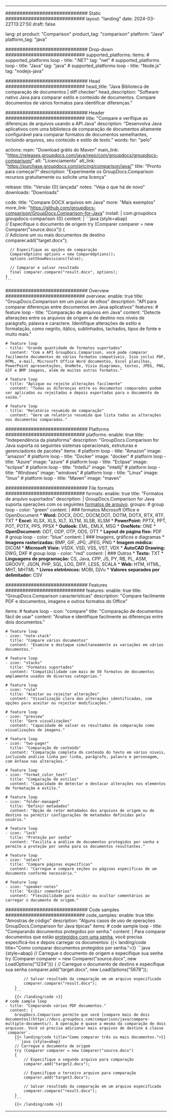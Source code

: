 
---
############################# Static ############################
layout: "landing"
date: 2024-03-22T13:27:50
draft: false

lang: pt
product: "Comparison"
product_tag: "comparison"
platform: "Java"
platform_tag: "java"

############################# Drop-down ############################
supported_platforms:
  items:
    # supported_platforms loop
    - title: ".NET"
      tag: "net"
    # supported_platforms loop
    - title: "Java"
      tag: "java"
    # supported_platforms loop
    - title: "Node.js"
      tag: "nodejs-java"

############################# Head ############################
head_title: "Java Biblioteca de comparação de documentos | diff checker"
head_description: "Software nativo Java para comparar estilo e conteúdo de documentos. Compare documentos de vários formatos para identificar diferenças."

############################# Header ############################
title: "Compare e verifique as diferenças de arquivos usando a API Java"
description: "Desenvolva Java aplicativos com uma biblioteca de comparação de documentos altamente configurável para comparar formatos de documentos semelhantes, incluindo arquivos, seu conteúdo e estilo de texto."
words:
  for: "pelo"

actions:
  main: "Download grátis do Maven"
  main_link: "https://releases.groupdocs.com/java/repo/com/groupdocs/groupdocs-comparison/"
  alt: "Licenciamento"
  alt_link: "https://purchase.groupdocs.com/pricing/comparison/java/"
  title: "Pronto para começar?"
  description: "Experimente os GroupDocs.Comparison recursos gratuitamente ou solicite uma licença"

release:
  title: "Versão {0} lançada"
  notes: "Veja o que há de novo"
  downloads: "Downloads"

code:
  title: "Compare DOCX arquivos em Java"
  more: "Mais exemplos"
  more_link: "https://github.com/groupdocs-comparison/GroupDocs.Comparison-for-Java"
  install: |
    <dependency>
      <groupId>com.groupdocs</groupId>
      <artifactId>groupdocs-comparison</artifactId>
      <version>{0}</version>
    </dependency>
  content: |
    ```java {style=abap}  
    // Especifique o documento de origem
    try (Comparer comparer = new Comparer("source.docx"))
    {    
      // Adicione um ou mais documentos de destino
      comparer.add("target.docx");

      // Especifique as opções de comparação
      CompareOptions options = new CompareOptions();
      options.setShowRevisions(false);

      // Comparar e salvar resultado
      final comparer.compare("result.docx", options);
    }    
    ```

############################# Overview ############################
overview:
  enable: true
  title: "GroupDocs.Comparison em um piscar de olhos"
  description: "API para comparar diferenças entre documentos em Java aplicativos"
  features:
    # feature loop
    - title: "Comparação de arquivos em Java"
      content: "Detecte alterações entre os arquivos de origem e de destino nos níveis de parágrafo, palavra e caractere. Identifique alterações de estilo e formatação, como negrito, itálico, sublinhados, tachados, tipos de fonte e muito mais."

    # feature loop
    - title: "Grande quantidade de formatos suportados"
      content: "Com a API GroupDocs.Comparison, você pode comparar facilmente documentos de vários formatos compatíveis. Isso inclui PDF, HTML, e-mail, Microsoft Office Word documentos, Excel planilhas, PowerPoint apresentações, OneNote, Visio diagramas, textos, JPEG, PNG, GIF e BMP imagens, além de muitos outros formatos."

    # feature loop
    - title: "Aplique ou rejeite alterações facilmente"
      content: "Todas as diferenças entre os documentos comparados podem ser aplicadas ou rejeitadas e depois exportadas para o documento de saída."

    # feature loop
    - title: "Relatório resumido de comparação"
      content: "Gere um relatório resumido que lista todas as alterações nos documentos comparados."

############################# Platforms ############################
platforms:
  enable: true
  title: "Independência da plataforma"
  description: "GroupDocs.Comparison for Java suporta os seguintes sistemas operacionais, estruturas e gerenciadores de pacotes"
  items:
    # platform loop
    - title: "Amazon"
      image: "amazon"
    # platform loop
    - title: "Docker"
      image: "docker"
    # platform loop
    - title: "Azure"
      image: "azure"
    # platform loop
    - title: "Eclipse"
      image: "eclipse"
    # platform loop
    - title: "IntelliJ"
      image: "intellij"
    # platform loop
    - title: "Windows"
      image: "windows"
    # platform loop
    - title: "Linux"
      image: "linux"
    # platform loop
    - title: "Maven"
      image: "maven"

############################# File formats ############################
formats:
  enable: true
  title: "Formatos de arquivo suportados"
  description: |
    GroupDocs.Comparison for Java suporta operações com os seguintes [formatos de arquivo](https://docs.groupdocs.com/comparison/java/supported-document-formats/).
  groups:
    # group loop
    - color: "green"
      content: |
        ### formatos Microsoft Office e OpenDocument
        * **Word:** DOCX, DOC, DOCM,DOT, DOTM, DOTX, RTX, RTF, TXT
        * **Excel:** XLSX, XLS, XLT, XLTM, XLSB, XLSM
        * **PowerPoint:** PPTX, PPT, POT, POTX, PPS, PPSX
        * **Outlook:** EML, EMLX, MSG
        * **OneNote:** ONE
        * **OpenDocument:** ODT, ODP, OTP, ODS, OTT
        * **Layout de página fixo:** PDF        
    # group loop
    - color: "blue"
      content: |
        ### Imagens, gráficos e diagramas
        * **Imagens rasterizadas:** BMP, GIF, JPG, JPEG, PNG
        * **Imagem médica:** DICOM
        * **Microsoft Visio:** VSDX, VSD, VSS, VST, VDX
        * **AutoCAD Drawing:** DWG, DXF
      # group loop
    - color: "red"
      content: |
        ### Outros
        * **Texto:** TXT
        * **Linguagens de programação:** CS, Java, CPP, JS, PY, RB, PL, ASM, GROOVY, JSON, PHP, SQL, LOG, DIFF, LESS, SCALA
        * **Web:** HTM, HTML, MHT, MHTML
        * **Livros eletrônicos:** MOBI, DjVu
        * **Valores separados por delimitador:** CSV

############################# Features ############################
features:
  enable: true
  title: "GroupDocs.Comparison características"
  description: "Compare facilmente PDF e documentos, imagens e outros formatos do Office"

  items:
    # feature loop
    - icon: "compare"
      title: "Comparação de documentos fácil de usar"
      content: "Analise e identifique facilmente as diferenças entre dois documentos."

    # feature loop
    - icon: "note-stack"
      title: "Compare vários documentos"
      content: "Examine e destaque simultaneamente as variações em vários documentos."

    # feature loop
    - icon: "stacks"
      title: "Formatos suportados"
      content: "Compatibilidade com mais de 50 formatos de documentos amplamente usados de diversas categorias."

    # feature loop
    - icon: "rule"
      title: "Aceitar ou rejeitar alterações"
      content: "Visualização clara das alterações identificadas, com opções para aceitar ou rejeitar modificações."

    # feature loop
    - icon: "preview"
      title: "Gere visualizações"
      content: "Capacidade de salvar os resultados da comparação como visualizações de imagens."

    # feature loop
    - icon: "two-pager"
      title: "Comparação de conteúdo"
      content: "Comparação completa do conteúdo do texto em vários níveis, incluindo análise linha por linha, parágrafo, palavra e personagem, com ênfase nas alterações."

    # feature loop
    - icon: "format_color_text"
      title: "Comparação de estilos"
      content: "Capacidade de detectar e destacar alterações nos elementos de formatação e estilo."

    # feature loop
    - icon: "folder-managed"
      title: "Definir metadados"
      content: "Opção de reter metadados dos arquivos de origem ou de destino ou permitir configurações de metadados definidas pelo usuário."

    # feature loop
    - icon: "lock"
      title: "Proteção por senha"
      content: "Facilita a análise de documentos protegidos por senha e permite a proteção por senha para os documentos resultantes."

    # feature loop
    - icon: "select"
      title: "Compare páginas específicas"
      content: "Carregue e compare seções ou páginas específicas de um documento conforme necessário."

    # feature loop
    - icon: "speaker-notes"
      title: "Exibir comentários"
      content: "Flexibilidade para exibir ou ocultar comentários ao carregar o documento de origem."

############################# Code samples ############################
code_samples:
  enable: true
  title: "Amostras de código"
  description: "Alguns casos de uso de operações GroupDocs.Comparison for Java típicas"
  items:
    # code sample loop
    - title: "Comparando documentos protegidos por senha."
      content: |
        Para comparar documentos que estão [protegidos com uma senha](https://docs.groupdocs.com/comparison/java/load-password-protected-documents/), você precisa especificá-los e depois carregar os documentos:
        {{< landing/code title="Como comparar documentos protegidos por senha.">}}
        ```java {style=abap}
        // Carregue o documento de origem e especifique sua senha
        try (Comparer comparer = new Comparer("source.docx", new LoadOptions("1234")))
        {
            // Carregue o documento de destino e especifique sua senha
            comparer.add("target.docx", new LoadOptions("5678"));
        
            // Salvar resultado da comparação em um arquivo especificado
            comparer.compare("result.docx");
        }
        ```
        {{< /landing/code >}}
    # code sample loop
    - title: "Comparando vários PDF documentos."
      content: |
        GroupDocs.Comparison permite que você [compare mais de dois documentos](https://docs.groupdocs.com/comparison/java/compare-multiple-documents/). A operação é quase a mesma da comparação de dois arquivos. Você só precisa adicionar mais arquivos de destino à classe `comparer`.
        {{< landing/code title="Como comparar três ou mais documentos.">}}
        ```java {style=abap}   
        // Carregue o documento de origem
        try (Comparer comparer = new Comparer("source.docx") 
        {
            // Especifique o segundo arquivo para comparação
            comparer.add("target2.docx");

            // Especifique o terceiro arquivo para comparação
            comparer.add("target3.docx");

            // Salvar resultado da comparação em um arquivo especificado
            comparer.compare("result.docx");
        }
        ```
        {{< /landing/code >}}

---

